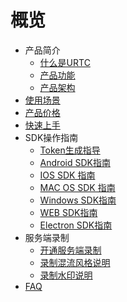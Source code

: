 # 概览

* 产品简介
    * [什么是URTC](video/urtc/introduction/concept)
    * [产品功能](video/urtc/introduction/functions)
    * [产品架构](video/urtc/introduction/structure)
* [使用场景](video/urtc/scenario)
* [产品价格](video/urtc/price)
* [快速上手](video/urtc/quick)
* SDK操作指南
    * [Token生成指导](video/urtc/sdk/token)
    * [Android SDK指南](video/urtc/sdk/android)
    * [IOS SDK 指南](video/urtc/sdk/ios)
    * [MAC OS SDK 指南](video/urtc/sdk/macos)
    * [Windows SDK指南](video/urtc/sdk/windows)
    * [WEB SDK指南](video/urtc/sdk/web/websdk)
    * [Electron SDK指南](video/urtc/sdk/electron)
* 服务端录制
     * [开通服务端录制](video/urtc/cloudRecord/openRecord)  
     * [录制混流风格说明](video/urtc/cloudRecord/RecordLaylout)  
     * [录制水印说明](video/urtc/cloudRecord/RecordWatermark) 
* [FAQ](video/urtc/faq)
    
    
   
   
    
        
